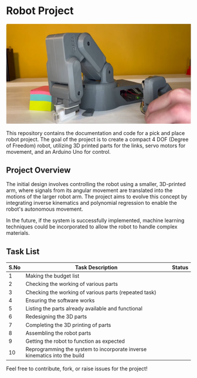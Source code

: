 # Robot Project

![Robot Image](https://github.com/TwistedMystery/Motorized-Camera-Operational-Robot/blob/main/Robot%201.jpg)

This repository contains the documentation and code for a pick and place robot project. The goal of the project is to create a compact 4 DOF (Degree of Freedom) robot, utilizing 3D printed parts for the links, servo motors for movement, and an Arduino Uno for control.

## Project Overview

The initial design involves controlling the robot using a smaller, 3D-printed arm, where signals from its angular movement are translated into the motions of the larger robot arm. The project aims to evolve this concept by integrating inverse kinematics and polynomial regression to enable the robot's autonomous movement.

In the future, if the system is successfully implemented, machine learning techniques could be incorporated to allow the robot to handle complex materials.

## Task List

| S.No | Task Description                                                      | Status |
|------|------------------------------------------------------------------------|--------|
| 1    | Making the budget list                                                 |        |
| 2    | Checking the working of various parts                                  |        |
| 3    | Checking the working of various parts (repeated task)                  |        |
| 4    | Ensuring the software works                                            |        |
| 5    | Listing the parts already available and functional                     |        |
| 6    | Redesigning the 3D parts                                               |        |
| 7    | Completing the 3D printing of parts                                    |        |
| 8    | Assembling the robot parts                                             |        |
| 9    | Getting the robot to function as expected                              |        |
| 10   | Reprogramming the system to incorporate inverse kinematics into the build |        |

Feel free to contribute, fork, or raise issues for the project!

